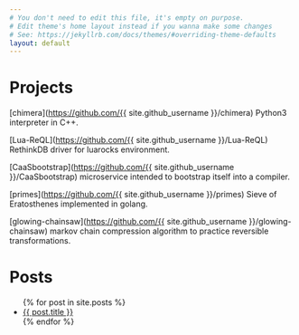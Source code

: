 ```yaml
---
# You don't need to edit this file, it's empty on purpose.
# Edit theme's home layout instead if you wanna make some changes
# See: https://jekyllrb.com/docs/themes/#overriding-theme-defaults
layout: default
---
```


[about]: (/about)

# Projects

[chimera](https://github.com/{{ site.github_username }}/chimera) Python3 interpreter in C++.

[Lua-ReQL](https://github.com/{{ site.github_username }}/Lua-ReQL) RethinkDB driver for luarocks environment.

[CaaSbootstrap](https://github.com/{{ site.github_username }}/CaaSbootstrap) microservice intended to bootstrap itself into a compiler.

[primes](https://github.com/{{ site.github_username }}/primes) Sieve of Eratosthenes implemented in golang.

[glowing-chainsaw](https://github.com/{{ site.github_username }}/glowing-chainsaw) markov chain compression algorithm to practice reversible transformations.

# Posts

<ul>
  {% for post in site.posts %}
    <li>
      <a href="{{ post.url }}">{{ post.title }}</a>
    </li>
  {% endfor %}
</ul>
